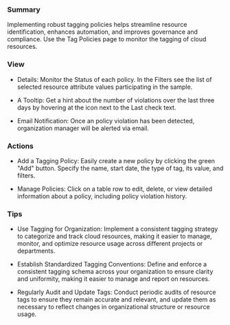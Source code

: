 ### **Summary**

Implementing robust tagging policies helps streamline resource identification, enhances automation, and improves governance and compliance. Use the Tag Policies page to monitor the tagging of cloud resources.

### **View**

- Details: Monitor the Status of each policy. In the Filters see the list of selected resource attribute values participating in the sample. 

- A Tooltip: Get a hint about the number of violations over the last three days by hovering at the icon next to the Last check text.

- Email Notification: Once an policy violation has been detected, organization manager will be alerted via email.

### **Actions**

- Add a Tagging Policy: Easily create a new policy by clicking the green "Add" button. Specify the name, start date, the type of tag, its value, and filters.

- Manage Policies: Click on a table row to edit, delete, or view detailed information about a policy, including policy violation history.

### **Tips**

- Use Tagging for Organization: Implement a consistent tagging strategy to categorize and track cloud resources, making it easier to manage, monitor, and optimize resource usage across different projects or departments.

- Establish Standardized Tagging Conventions: Define and enforce a consistent tagging schema across your organization to ensure clarity and uniformity, making it easier to manage and report on resources.

- Regularly Audit and Update Tags: Conduct periodic audits of resource tags to ensure they remain accurate and relevant, and update them as necessary to reflect changes in organizational structure or resource usage.
